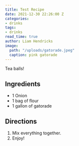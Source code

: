 ```yaml
---
title: Test Recipe
date: 2021-12-30 22:26:00 Z
categories:
- drinks
tags:
- drinks
read_time: true
author: Liam Hendricks
image:
  path: "/uploads/gatorade.jpeg"
  caption: pink gatorade
---
```


Tea balls!

## Ingredients

* 1 Onion
* 1 bag of flour
* 1 gallon of gatorade

## Directions

1. Mix everything together.
2. Enjoy!